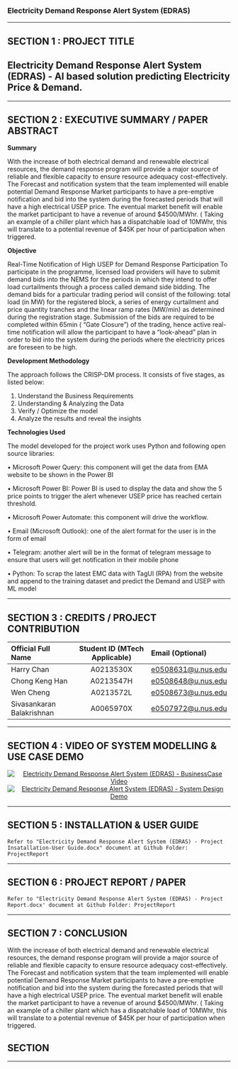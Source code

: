 ﻿### Electricity Demand Response Alert System (EDRAS)

---

## SECTION 1 : PROJECT TITLE
## Electricity Demand Response Alert System (EDRAS) - AI based solution predicting Electricity Price & Demand.

---

## SECTION 2 : EXECUTIVE SUMMARY / PAPER ABSTRACT

**Summary**

With the increase of both electrical demand and renewable electrical resources, the demand response program will provide a major source of reliable and flexible capacity to ensure resource adequacy cost-effectively. The Forecast and notification system that the team implemented will enable potential Demand Response Market participants to have a pre-emptive notification and bid into the system during the forecasted periods that will have a high electrical USEP price. The eventual market benefit will enable the market participant to have a revenue of around $4500/MWhr. ( Taking an example of a chiller plant which has a dispatchable load of 10MWhr, this will translate to a potential revenue of $45K per hour of participation when triggered. 

**Objective**

Real-Time Notification of High USEP for Demand Response Participation To participate in the programme, licensed load providers will have to submit demand bids into the NEMS for the periods in which they intend to offer load curtailments through a process called demand side bidding. The demand bids for a particular trading period will consist of the following: total load (in MW) for the registered block, a series of energy curtailment and price quantity tranches and the linear ramp rates (MW/min) as determined during the registration stage. 
Submission of the bids are required to be completed within 65min ( “Gate Closure”) of the trading, hence active real-time notification will allow the participant to have a “look-ahead” plan in order to bid into the system during the periods where the electricity prices are foreseen to be high.


**Development Methodology**

The approach follows the CRISP-DM process. It consists of five stages, as listed below:
1)	Understand the Business Requirements
2)	Understanding & Analyzing the Data
3)	Verify / Optimize the model
4)	Analyze the results and reveal the insights


**Technologies Used**

The model developed for the project work uses Python and following open source libraries:

•	Microsoft Power Query:  this component will get the data from EMA website to be shown in the Power BI

•	Microsoft Power BI: Power BI is used to display the data and show the 5 price points to trigger the alert whenever USEP price has reached certain threshold.

•	Microsoft Power Automate: this component will drive the workflow.

•	Email (Microsoft Outlook): one of the alert format for the user is in the form of email

•	Telegram: another alert will be in the format of telegram message to ensure that users will get notification in their mobile phone

•	Python: To scrap the latest EMC data with TagUI (RPA) from the website and append to the training dataset and predict the Demand and USEP with ML model

---

## SECTION 3 : CREDITS / PROJECT CONTRIBUTION

| Official Full Name  | Student ID (MTech Applicable)  | Email (Optional) |
| :------------ |:---------------:|  :-----|
| Harry Chan | A0213530X | e0508631@u.nus.edu |
| Chong Keng Han | A0213547H | e0508648@u.nus.edu |
| Wen Cheng | A0213572L | e0508673@u.nus.edu |
| Sivasankaran Balakrishnan | A0065970X | e0507972@u.nus.edu |

---

## SECTION 4 : VIDEO OF SYSTEM MODELLING & USE CASE DEMO
<div align="center">
  <a href="https://youtu.be/KznpFAsT1rQ">
    <img src="http://i3.ytimg.com/vi/LX3SzWYeCGo/hqdefault.jpg" alt="Electricity Demand Response Alert System (EDRAS) - BusinessCase Video">
  </a>

  <a href="https://youtu.be/pJly54Nnc84">
    <img src="http://i3.ytimg.com/vi/LX3SzWYeCGo/hqdefault.jpg" alt="Electricity Demand Response Alert System (EDRAS) - System Design Demo">
  </a>

</div>

---

## SECTION 5 : INSTALLATION & USER GUIDE

`Refer to "Electricity Demand Response Alert System (EDRAS) - Project Insatallation-User Guide.docx" document at Github Folder: ProjectReport`

---

## SECTION 6 : PROJECT REPORT / PAPER

`Refer to "Electricity Demand Response Alert System (EDRAS) - Project Report.docx' document at Github Folder: ProjectReport`

---

## SECTION 7 : CONCLUSION

With the increase of both electrical demand and renewable electrical resources, the demand response program will provide a major source of reliable and flexible capacity to ensure resource adequacy cost-effectively. The Forecast and notification system that the team implemented will enable potential Demand Response Market participants to have a pre-emptive notification and bid into the system during the forecasted periods that will have a high electrical USEP price. The eventual market benefit will enable the market participant to have a revenue of around $4500/MWhr. ( Taking an example of a chiller plant which has a dispatchable load of 10MWhr, this will translate to a potential revenue of $45K per hour of participation when triggered. 


## SECTION 
---

